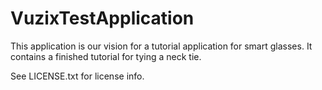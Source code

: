VuzixTestApplication
====================
This application is our vision for a tutorial application for smart glasses. It contains a finished tutorial for tying a neck tie.

See LICENSE.txt for license info.
